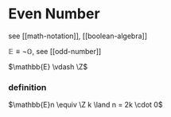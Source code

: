 # Even Number

see [[math-notation]], [[boolean-algebra]]

$\mathbb{E} \equiv \lnot \mathbb{O}$, see [[odd-number]]

$\mathbb{E} \vdash \Z$

### definition

$\mathbb{E}n \equiv \Z k \land n = 2k \cdot 0$
